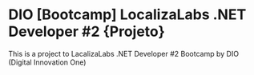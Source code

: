 # DIO \[Bootcamp\] LocalizaLabs .NET Developer \#2 {Projeto}
This is a project to LacalizaLabs .NET Developer #2 Bootcamp by DIO (Digital Innovation One)
